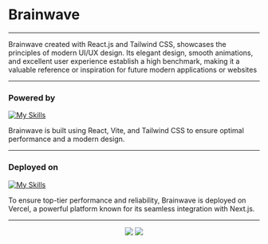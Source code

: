 # Brainwave

---

Brainwave created with React.js and Tailwind CSS, showcases the principles of modern UI/UX design. Its elegant design, smooth animations, and excellent user experience establish a high benchmark, making it a valuable reference or inspiration for future modern applications or websites

---

### Powered by

[![My Skills](https://skillicons.dev/icons?i=react,vite,tailwind)](https://skillicons.dev)

Brainwave is built using React, Vite, and Tailwind CSS to ensure optimal performance and a modern design.

---

### Deployed on

[![My Skills](https://skillicons.dev/icons?i=vercel)](https://skillicons.dev)

To ensure top-tier performance and reliability, Brainwave is deployed on Vercel, a powerful platform known for its seamless integration with Next.js.

---

<div align="center">
    <img src="https://forthebadge.com/images/badges/license-mit.svg" />
    <img src="https://forthebadge.com/images/badges/made-with-love.svg"

</div>
